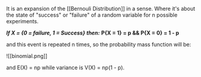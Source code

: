 It is an expansion of the [[Bernouli Distribution]] in a sense. Where it's about the state of "success" or "failure" of a random variable for n possible experiments.

***If X = {0 = failure, 1 = Success} then:***
**P{X = 1} = p && P{X = 0} = 1 - p**

and this event is repeated n times, so the probability mass function will be:

![[binomial.png]]

and E(X) = np while variance is V(X) = np(1 - p).

